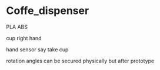 # Coffe_dispenser

PLA ABS

cup right hand

hand sensor say take cup

rotation angles can be secured physically but after prototype
